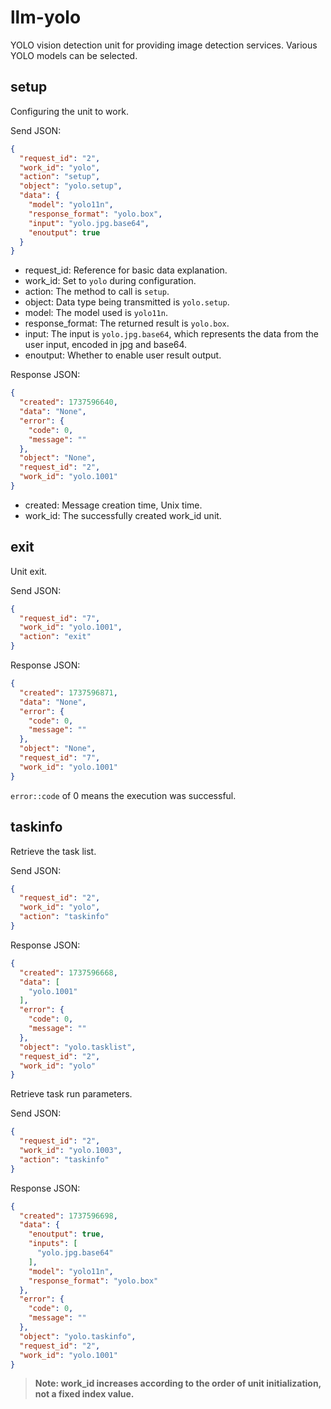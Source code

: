 # llm-yolo

YOLO vision detection unit for providing image detection services. Various YOLO models can be selected.

## setup

Configuring the unit to work.

Send JSON:

```json
{
  "request_id": "2",
  "work_id": "yolo",
  "action": "setup",
  "object": "yolo.setup",
  "data": {
    "model": "yolo11n",
    "response_format": "yolo.box",
    "input": "yolo.jpg.base64",
    "enoutput": true
  }
}
```

- request_id: Reference for basic data explanation.
- work_id: Set to `yolo` during configuration.
- action: The method to call is `setup`.
- object: Data type being transmitted is `yolo.setup`.
- model: The model used is `yolo11n`.
- response_format: The returned result is `yolo.box`.
- input: The input is `yolo.jpg.base64`, which represents the data from the user input, encoded in jpg and base64.
- enoutput: Whether to enable user result output.

Response JSON:

```json
{
  "created": 1737596640,
  "data": "None",
  "error": {
    "code": 0,
    "message": ""
  },
  "object": "None",
  "request_id": "2",
  "work_id": "yolo.1001"
}
```

- created: Message creation time, Unix time.
- work_id: The successfully created work_id unit.

## exit

Unit exit.

Send JSON:

```json
{
  "request_id": "7",
  "work_id": "yolo.1001",
  "action": "exit"
}
```

Response JSON:

```json
{
  "created": 1737596871,
  "data": "None",
  "error": {
    "code": 0,
    "message": ""
  },
  "object": "None",
  "request_id": "7",
  "work_id": "yolo.1001"
}
```

`error::code` of 0 means the execution was successful.

## taskinfo

Retrieve the task list.

Send JSON:

```json
{
  "request_id": "2",
  "work_id": "yolo",
  "action": "taskinfo"
}
```

Response JSON:

```json
{
  "created": 1737596668,
  "data": [
    "yolo.1001"
  ],
  "error": {
    "code": 0,
    "message": ""
  },
  "object": "yolo.tasklist",
  "request_id": "2",
  "work_id": "yolo"
}
```

Retrieve task run parameters.

Send JSON:

```json
{
  "request_id": "2",
  "work_id": "yolo.1003",
  "action": "taskinfo"
}
```

Response JSON:

```json
{
  "created": 1737596698,
  "data": {
    "enoutput": true,
    "inputs": [
      "yolo.jpg.base64"
    ],
    "model": "yolo11n",
    "response_format": "yolo.box"
  },
  "error": {
    "code": 0,
    "message": ""
  },
  "object": "yolo.taskinfo",
  "request_id": "2",
  "work_id": "yolo.1001"
}
```

> **Note: work_id increases according to the order of unit initialization, not a fixed index value.**  
